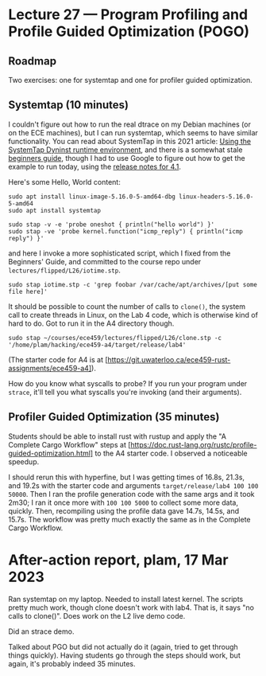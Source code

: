 # Lecture 27 — Program Profiling and Profile Guided Optimization (POGO)

## Roadmap

Two exercises: one for systemtap and one for profiler guided optimization.

## Systemtap (10 minutes)

I couldn't figure out how to run the real dtrace on my Debian machines (or on
the ECE machines), but I can run systemtap, which seems to have similar
functionality. You can read about SystemTap in this 2021 article: [Using the
SystemTap Dyninst runtime
environment](https://developers.redhat.com/blog/2021/04/16/using-the-systemtap-dyninst-runtime-environment#),
and there is a somewhat stale [beginners
guide](https://sourceware.org/systemtap/SystemTap_Beginners_Guide/), though I
had to use Google to figure out how to get the example to run today, using the
[release notes for 4.1](https://lwn.net/Articles/787810/).

Here's some Hello, World content:

```
sudo apt install linux-image-5.16.0-5-amd64-dbg linux-headers-5.16.0-5-amd64
sudo apt install systemtap

sudo stap -v -e 'probe oneshot { println("hello world") }'
sudo stap -ve 'probe kernel.function("icmp_reply") { println("icmp reply") }'
```

and here I invoke a more sophisticated script, which I fixed from the Beginners'
Guide, and committed to the course repo under `lectures/flipped/L26/iotime.stp`.

```
sudo stap iotime.stp -c 'grep foobar /var/cache/apt/archives/[put some file here]'
```

It should be possible to count the number of calls to `clone()`, the system call
to create threads in Linux, on the Lab 4 code, which is otherwise kind of hard
to do. Got to run it in the A4 directory though.

```
sudo stap ~/courses/ece459/lectures/flipped/L26/clone.stp -c '/home/plam/hacking/ece459-a4/target/release/lab4'
```

(The starter code for A4 is at
[https://git.uwaterloo.ca/ece459-rust-assignments/ece459-a4]).

How do you know what syscalls to probe? If you run your program under `strace`,
it'll tell you what syscalls you're invoking (and their arguments).

## Profiler Guided Optimization (35 minutes)

Students should be able to install rust with rustup and apply the "A Complete
Cargo Workflow" steps at
[https://doc.rust-lang.org/rustc/profile-guided-optimization.html] to the A4
starter code. I observed a noticeable speedup.

I should rerun this with hyperfine, but I was getting times of 16.8s, 21.3s, and
19.2s with the starter code and arguments `target/release/lab4 100 100 50000`.
Then I ran the profile generation code with the same args and it took 2m30; I
ran it once more with `100 100 5000` to collect some more data, quickly. Then,
recompiling using the profile data gave 14.7s, 14.5s, and 15.7s. The workflow
was pretty much exactly the same as in the Complete Cargo Workflow.

# After-action report, plam, 17 Mar 2023

Ran systemtap on my laptop. Needed to install latest kernel. The scripts pretty
much work, though clone doesn't work with lab4. That is, it says "no calls to
clone()". Does work on the L2 live demo code.

Did an strace demo.

Talked about PGO but did not actually do it (again, tried to get through things
quickly). Having students go through the steps should work, but again, it's
probably indeed 35 minutes.
